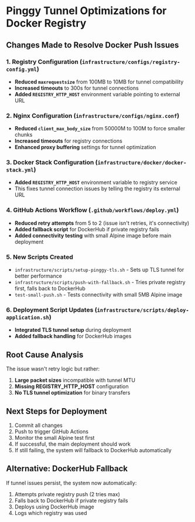# Pinggy Tunnel Optimizations for Docker Registry

## Changes Made to Resolve Docker Push Issues

### 1. Registry Configuration (`infrastructure/configs/registry-config.yml`)

- **Reduced `maxrequestsize`** from 100MB to 10MB for tunnel compatibility
- **Increased timeouts** to 300s for tunnel connections
- **Added `REGISTRY_HTTP_HOST`** environment variable pointing to external URL

### 2. Nginx Configuration (`infrastructure/configs/nginx.conf`)

- **Reduced `client_max_body_size`** from 50000M to 100M to force smaller chunks
- **Increased timeouts** for registry connections
- **Enhanced proxy buffering** settings for tunnel optimization

### 3. Docker Stack Configuration (`infrastructure/docker/docker-stack.yml`)

- **Added `REGISTRY_HTTP_HOST`** environment variable to registry service
- This fixes tunnel connection issues by telling the registry its external URL

### 4. GitHub Actions Workflow (`.github/workflows/deploy.yml`)

- **Reduced retry attempts** from 5 to 2 (issue isn't retries, it's connectivity)
- **Added fallback script** for DockerHub if private registry fails
- **Added connectivity testing** with small Alpine image before main deployment

### 5. New Scripts Created

- `infrastructure/scripts/setup-pinggy-tls.sh` - Sets up TLS tunnel for better performance
- `infrastructure/scripts/push-with-fallback.sh` - Tries private registry first, falls back to DockerHub
- `test-small-push.sh` - Tests connectivity with small 5MB Alpine image

### 6. Deployment Script Updates (`infrastructure/scripts/deploy-application.sh`)

- **Integrated TLS tunnel setup** during deployment
- **Added fallback handling** for DockerHub images

## Root Cause Analysis

The issue wasn't retry logic but rather:

1. **Large packet sizes** incompatible with tunnel MTU
2. **Missing REGISTRY_HTTP_HOST** configuration
3. **No TLS tunnel optimization** for binary transfers

## Next Steps for Deployment

1. Commit all changes
2. Push to trigger GitHub Actions
3. Monitor the small Alpine test first
4. If successful, the main deployment should work
5. If still failing, the system will fallback to DockerHub automatically

## Alternative: DockerHub Fallback

If tunnel issues persist, the system now automatically:

1. Attempts private registry push (2 tries max)
2. Falls back to DockerHub if private registry fails
3. Deploys using DockerHub image
4. Logs which registry was used
